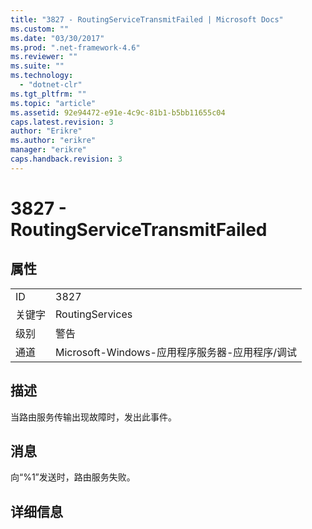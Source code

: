 ```yaml
---
title: "3827 - RoutingServiceTransmitFailed | Microsoft Docs"
ms.custom: ""
ms.date: "03/30/2017"
ms.prod: ".net-framework-4.6"
ms.reviewer: ""
ms.suite: ""
ms.technology: 
  - "dotnet-clr"
ms.tgt_pltfrm: ""
ms.topic: "article"
ms.assetid: 92e94472-e91e-4c9c-81b1-b5bb11655c04
caps.latest.revision: 3
author: "Erikre"
ms.author: "erikre"
manager: "erikre"
caps.handback.revision: 3
---
```

# 3827 - RoutingServiceTransmitFailed
## 属性  
  
|||  
|-|-|  
|ID|3827|  
|关键字|RoutingServices|  
|级别|警告|  
|通道|Microsoft\-Windows\-应用程序服务器\-应用程序\/调试|  
  
## 描述  
 当路由服务传输出现故障时，发出此事件。  
  
## 消息  
 向“%1”发送时，路由服务失败。  
  
## 详细信息